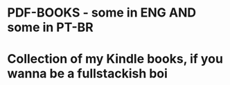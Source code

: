 # PDF-BOOKS - some in ENG AND some in PT-BR

# Collection of my Kindle books, if you wanna be a fullstackish boi
